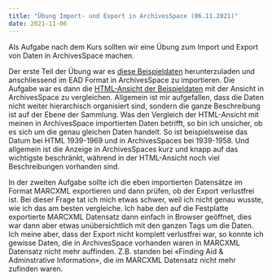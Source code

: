 ```yaml
---
title: "Übung Import- und Export in ArchivesSpace (06.11.2021)"
date: 2021-11-06
---
```

Als Aufgabe nach dem Kurs sollten wir eine Übung zum Import und Export von Daten in ArchivesSpace machen. 

Der erste Teil der Übung war es [diese Beispieldaten](https://eadiva.com/sampleEAD/syr-wayland-smith_p.xml) herunterzuladen und anschliessend im EAD Format in ArchivesSpace zu importieren. Die Aufgabe war es dann die [HTML-Ansicht der Beispieldaten](https://library.syr.edu/digital/guides/a/aaie.htm) mit der Ansicht in ArchivesSpace zu vergleichen. Allgemein ist mir aufgefallen, dass die Daten nicht weiter hierarchisch organisiert sind, sondern die ganze Beschreibung ist auf der Ebene der Sammlung. Was den Vergleich der HTML-Ansicht mit meinen in ArchivesSpace importierten Daten betrifft, so bin ich unsicher, ob es sich um die genau gleichen Daten handelt. So ist beispielsweise das Datum bei HTML 1939-1969 und in ArchivesSpaces bei 1939-1958. Und allgemein ist die Anzeige in ArchivesSpaces kurz und knapp auf das wichtigste beschränkt, während in der HTML-Ansicht noch viel Beschreibungen vorhanden sind.

In der zweiten Aufgabe sollte ich die eben importierten Datensätze im Format MARCXML exportieren und dann prüfen, ob der Export verlustfrei ist. Bei dieser Frage tat ich mich etwas schwer, weil ich nicht genau wusste, wie ich das am besten vergleiche. Ich habe den auf die Festplatte exportierte MARCXML Datensatz dann einfach in Browser geöffnet, dies war dann aber etwas unübersichtlich mit den ganzen Tags um die Daten. Ich meine aber, dass der Export nicht komplett verlustfrei war, so konnte ich gewisse Daten, die in ArchivesSpace vorhanden waren in MARCXML Datensatz nicht mehr auffinden. Z.B. standen bei «Finding Aid & Adminstrative Information», die im MARCXML Datensatz nicht mehr zufinden waren.
